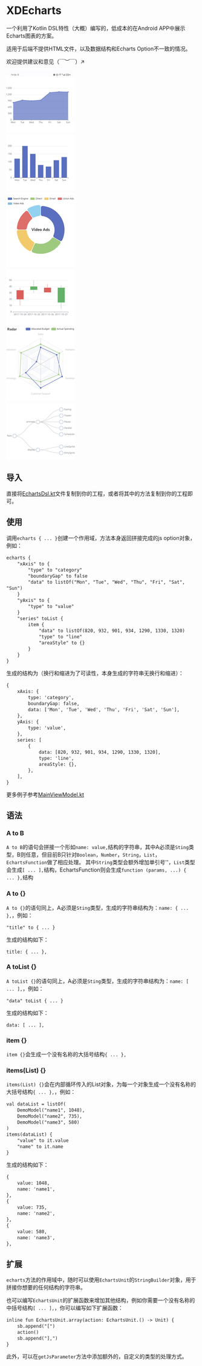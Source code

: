 # XDEcharts
一个利用了Kotlin DSL特性（大概）编写的，低成本的在Android APP中展示Echarts图表的方案。

适用于后端不提供HTML文件，以及数据结构和Echarts Option不一致的情况。

欢迎提供建议和意见（￣︶￣）↗　

![Image](https://github.com/XDao7/XDEcharts-Android/blob/master/docs/res/XDEcharts.jpg)

## 导入
直接将[EchartsDsl.kt](https://github.com/XDao7/XDEcharts-Android/blob/master/app/src/main/java/com/xdao7/echarts/dsl/EchartsDsl.kt)文件复制到你的工程，或者将其中的方法复制到你的工程即可。

## 使用
调用`echarts { ... }`创建一个作用域，方法本身返回拼接完成的js option对象，例如：
```
echarts {
    "xAxis" to {
        "type" to "category"
        "boundaryGap" to false
        "data" to listOf("Mon", "Tue", "Wed", "Thu", "Fri", "Sat", "Sun")
    }
    "yAxis" to {
        "type" to "value"
    }
    "series" toList {
        item {
            "data" to listOf(820, 932, 901, 934, 1290, 1330, 1320)
            "type" to "line"
            "areaStyle" to {}
        }
    }
}
```
生成的结构为（换行和缩进为了可读性，本身生成的字符串无换行和缩进）：
```
{
    xAxis: {
        type: 'category',
        boundaryGap: false,
        data: ['Mon', 'Tue', 'Wed', 'Thu', 'Fri', 'Sat', 'Sun'],
    },
    yAxis: {
        type: 'value',
    },
    series: [
        {
            data: [820, 932, 901, 934, 1290, 1330, 1320],
            type: 'line',
            areaStyle: {},
        },
    ],
}
```
更多例子参考[MainViewModel.kt](https://github.com/XDao7/XDEcharts-Android/blob/master/app/src/main/java/com/xdao7/echarts/MainViewModel.kt)

## 语法
### A to B
`A to B`的语句会拼接一个形如`name: value,`结构的字符串，其中A必须是`Sting`类型，B则任意，但目前B只针对`Boolean`，`Number`，`String`，`List`，`EchartsFunction`做了相应处理。
其中`String`类型会额外增加单引号''，`List`类型会生成`[ ... ],`结构，EchartsFunction则会生成`function (params, ...) { ... },`结构

### A to {}
`A to {}`的语句同上，A必须是`Sting`类型，生成的字符串结构为：`name: { ... },`，例如：
```
"title" to { ... }
```
生成的结构如下：
```
title: { ... },
```

### A toList {}
`A toList {}`的语句同上，A必须是`Sting`类型，生成的字符串结构为：`name: [ ... ],`，例如：
```
"data" toList { ... }
```
生成的结构如下：
```
data: [ ... ],
```

### item {}
`item {}`会生成一个没有名称的大括号结构`{ ... },`

### items(List) {}
`items(List) {}`会在内部循环传入的List对象，为每一个对象生成一个没有名称的大括号结构`{ ... },`，例如：
```
val dataList = listOf(
    DemoModel("name1", 1048),
    DemoModel("name2", 735),
    DemoModel("name3", 580)
)
items(dataList) {
    "value" to it.value
    "name" to it.name
}
```
生成的结构如下：
```
{
    value: 1048,
    name: 'name1',
},
{
    value: 735,
    name: 'name2',
},
{
    value: 580,
    name: 'name3',
},
```

## 扩展
`echarts`方法的作用域中，随时可以使用`EchartsUnit`的`StringBuilder`对象，用于拼接你想要的任何结构的字符串。

也可以编写`EchartsUnit`的扩展函数来增加其他结构，例如你需要一个没有名称的中括号结构`[ ... ],`，你可以编写如下扩展函数：
```
inline fun EchartsUnit.array(action: EchartsUnit.() -> Unit) {
    sb.append("[")
    action()
    sb.append("],")
}
```

此外，可以在`getJsParameter`方法中添加额外的，自定义的类型的处理方式。
